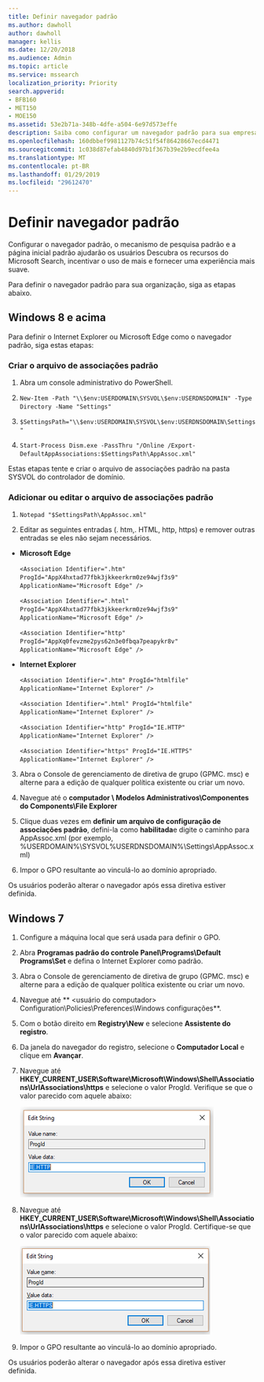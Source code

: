 ```yaml
---
title: Definir navegador padrão
ms.author: dawholl
author: dawholl
manager: kellis
ms.date: 12/20/2018
ms.audience: Admin
ms.topic: article
ms.service: mssearch
localization_priority: Priority
search.appverid:
- BFB160
- MET150
- MOE150
ms.assetid: 53e2b71a-348b-4dfe-a504-6e97d573effe
description: Saiba como configurar um navegador padrão para sua empresa com o Microsoft Search.
ms.openlocfilehash: 160dbbef9981127b74c51f54f86428667ecd4471
ms.sourcegitcommit: 1c038d87efab4840d97b1f367b39e2b9ecdfee4a
ms.translationtype: MT
ms.contentlocale: pt-BR
ms.lasthandoff: 01/29/2019
ms.locfileid: "29612470"
---
```

# <a name="set-default-browser"></a>Definir navegador padrão

Configurar o navegador padrão, o mecanismo de pesquisa padrão e a página inicial padrão ajudarão os usuários Descubra os recursos do Microsoft Search, incentivar o uso de mais e fornecer uma experiência mais suave.
  
Para definir o navegador padrão para sua organização, siga as etapas abaixo.
  
## <a name="windows-8-and-above"></a>Windows 8 e acima

Para definir o Internet Explorer ou Microsoft Edge como o navegador padrão, siga estas etapas:
  
### <a name="create-default-associations-file"></a>Criar o arquivo de associações padrão

1. Abra um console administrativo do PowerShell.
    
2.  `New-Item -Path "\\$env:USERDOMAIN\SYSVOL\$env:USERDNSDOMAIN" -Type Directory -Name "Settings"`
    
3.  `$SettingsPath="\\$env:USERDOMAIN\SYSVOL\$env:USERDNSDOMAIN\Settings"`
    
4.  `Start-Process Dism.exe -PassThru "/Online /Export-DefaultAppAssociations:$SettingsPath\AppAssoc.xml"`
    
Estas etapas tente e criar o arquivo de associações padrão na pasta SYSVOL do controlador de domínio.
  
### <a name="add-or-edit-the-default-associations-file"></a>Adicionar ou editar o arquivo de associações padrão

1. `Notepad "$SettingsPath\AppAssoc.xml"`
    
2. Editar as seguintes entradas (. htm,. HTML, http, https) e remover outras entradas se eles não sejam necessários.
    
  - **Microsoft Edge**
    
     `<Association Identifier=".htm" ProgId="AppX4hxtad77fbk3jkkeerkrm0ze94wjf3s9" ApplicationName="Microsoft Edge" />`
  
     `<Association Identifier=".html" ProgId="AppX4hxtad77fbk3jkkeerkrm0ze94wjf3s9" ApplicationName="Microsoft Edge" />`
  
     `<Association Identifier="http" ProgId="AppXq0fevzme2pys62n3e0fbqa7peapykr8v" ApplicationName="Microsoft Edge" />`
    
  - **Internet Explorer**
    
     `<Association Identifier=".htm" ProgId="htmlfile" ApplicationName="Internet Explorer" />`
  
     `<Association Identifier=".html" ProgId="htmlfile" ApplicationName="Internet Explorer" />`
  
     `<Association Identifier="http" ProgId="IE.HTTP" ApplicationName="Internet Explorer" />`
  
     `<Association Identifier="https" ProgId="IE.HTTPS" ApplicationName="Internet Explorer" />`
    
3. Abra o Console de gerenciamento de diretiva de grupo (GPMC. msc) e alterne para a edição de qualquer política existente ou criar um novo.
    
1. Navegue até o **computador \ Modelos Administrativos\Componentes do Components\File Explorer**
    
2. Clique duas vezes em **definir um arquivo de configuração de associações padrão**, defini-la como **habilitada**e digite o caminho para AppAssoc.xml (por exemplo, %USERDOMAIN%\SYSVOL\%USERDNSDOMAIN%\Settings\AppAssoc.xml)
    
4. Impor o GPO resultante ao vinculá-lo ao domínio apropriado.
    
Os usuários poderão alterar o navegador após essa diretiva estiver definida.
  
## <a name="windows-7"></a>Windows 7

1. Configure a máquina local que será usada para definir o GPO.
    
1. Abra **Programas padrão do controle Panel\Programs\Default Programs\Set** e defina o Internet Explorer como padrão. 
    
2. Abra o Console de gerenciamento de diretiva de grupo (GPMC. msc) e alterne para a edição de qualquer política existente ou criar um novo.
    
1. Navegue até ** \<usuário do computador\> Configuration\Policies\Preferences\Windows configurações**.
    
2. Com o botão direito em **Registry\New** e selecione **Assistente do registro**.
    
3. Da janela do navegador do registro, selecione o **Computador Local** e clique em **Avançar**.
    
4. Navegue até **HKEY_CURRENT_USER\Software\Microsoft\Windows\Shell\Associations\UrlAssociations\https** e selecione o valor ProgId. Verifique se que o valor parecido com aquele abaixo: 
    
    ![Selecione o valor ProgID em Editar cadeia de caracteres](media/f6173dcc-b898-4967-8c40-4b0fe411a92b.png)
  
5. Navegue até **HKEY_CURRENT_USER\Software\Microsoft\Windows\Shell\Associations\UrlAssociations\https** e selecione o valor ProgId. Certifique-se que o valor parecido com aquele abaixo: 
    
    ![Selecione ProgId para HTTPS na cadeia de caracteres de edição](media/3519e13b-4fe7-4d15-946c-82fd50fc49bb.png)
  
3. Impor o GPO resultante ao vinculá-lo ao domínio apropriado.
    
Os usuários poderão alterar o navegador após essa diretiva estiver definida.